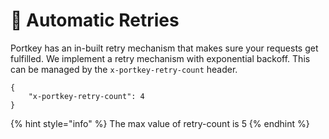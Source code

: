 # 💫 Automatic Retries

Portkey has an in-built retry mechanism that makes sure your requests get fulfilled. We implement a retry mechanism with exponential backoff. This can be managed by the `x-portkey-retry-count` header.

```
{
    "x-portkey-retry-count": 4
}
```

{% hint style="info" %}
The max value of retry-count is 5
{% endhint %}

